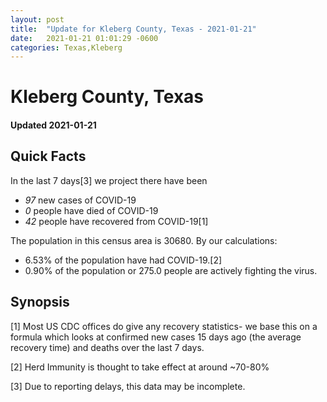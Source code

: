 ```yaml
---
layout: post
title:  "Update for Kleberg County, Texas - 2021-01-21"
date:   2021-01-21 01:01:29 -0600
categories: Texas,Kleberg
---
```


# Kleberg County, Texas
#### Updated 2021-01-21

## Quick Facts

In the last 7 days[3] we project there have been
- *97* new cases of COVID-19
- *0* people have died of COVID-19
- *42* people have recovered from COVID-19[1]

The population in this census area is 30680. By our calculations:
- 6.53% of the population have had COVID-19.[2]
- 0.90% of the population or 275.0 people are actively fighting the virus.

## Synopsis




[1] Most US CDC offices do give any recovery statistics- we base this on a formula which looks at confirmed new cases
15 days ago (the average recovery time) and deaths over the last 7 days.

[2] Herd Immunity is thought to take effect at around ~70-80%

[3] Due to reporting delays, this data may be incomplete.
 
    